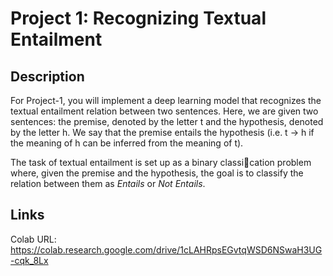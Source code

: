 # Project 1: Recognizing Textual Entailment

## Description
For Project-1, you will implement a deep learning model that recognizes the textual entailment relation between two sentences.
Here, we are given two sentences: the premise, denoted by the letter t and the hypothesis, denoted by the letter h. We say
that the premise entails the hypothesis (i.e. t &#8594; h if the meaning of h can be inferred from the meaning of t). 

The task of textual entailment is set up as a binary classication problem where, given the premise and the hypothesis, the
goal is to classify the relation between them as _Entails_ or _Not Entails_.

## Links
Colab URL: https://colab.research.google.com/drive/1cLAHRpsEGvtqWSD6NSwaH3UG-cqk_8Lx
